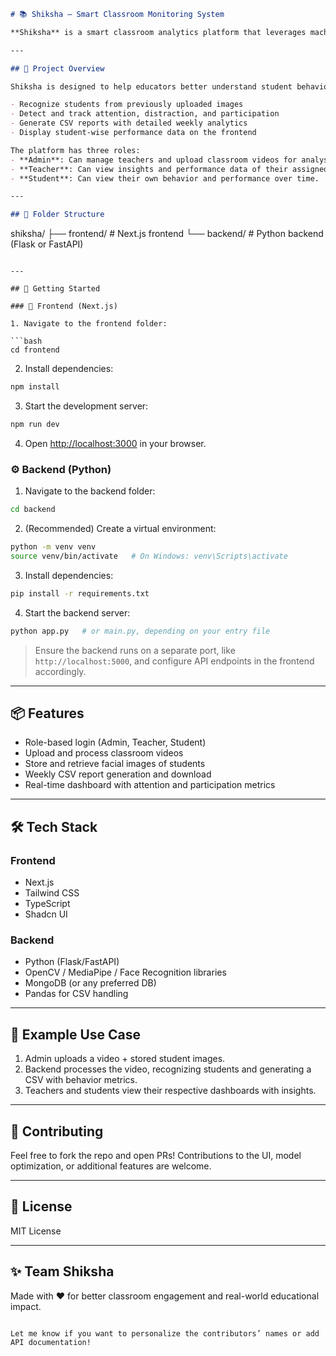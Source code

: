 ```md
# 📚 Shiksha – Smart Classroom Monitoring System

**Shiksha** is a smart classroom analytics platform that leverages machine learning to monitor student behavior, attention, and participation. It includes a modern frontend built with **Next.js** and a backend powered by **Python**, which processes classroom videos to extract insights on student engagement.

---

## 🧠 Project Overview

Shiksha is designed to help educators better understand student behavior in physical classrooms. Using machine learning, the system analyzes videos of classroom sessions to:

- Recognize students from previously uploaded images
- Detect and track attention, distraction, and participation
- Generate CSV reports with detailed weekly analytics
- Display student-wise performance data on the frontend

The platform has three roles:
- **Admin**: Can manage teachers and upload classroom videos for analysis.
- **Teacher**: Can view insights and performance data of their assigned students.
- **Student**: Can view their own behavior and performance over time.

---

## 📁 Folder Structure

```

shiksha/
├── frontend/     # Next.js frontend
└── backend/      # Python backend (Flask or FastAPI)

````

---

## 🚀 Getting Started

### 🔧 Frontend (Next.js)

1. Navigate to the frontend folder:

```bash
cd frontend
````

2. Install dependencies:

```bash
npm install
```

3. Start the development server:

```bash
npm run dev
```

4. Open [http://localhost:3000](http://localhost:3000) in your browser.

### ⚙️ Backend (Python)

1. Navigate to the backend folder:

```bash
cd backend
```

2. (Recommended) Create a virtual environment:

```bash
python -m venv venv
source venv/bin/activate   # On Windows: venv\Scripts\activate
```

3. Install dependencies:

```bash
pip install -r requirements.txt
```

4. Start the backend server:

```bash
python app.py   # or main.py, depending on your entry file
```

> Ensure the backend runs on a separate port, like `http://localhost:5000`, and configure API endpoints in the frontend accordingly.

---

## 📦 Features

* Role-based login (Admin, Teacher, Student)
* Upload and process classroom videos
* Store and retrieve facial images of students
* Weekly CSV report generation and download
* Real-time dashboard with attention and participation metrics

---

## 🛠 Tech Stack

### Frontend

* Next.js
* Tailwind CSS
* TypeScript
* Shadcn UI

### Backend

* Python (Flask/FastAPI)
* OpenCV / MediaPipe / Face Recognition libraries
* MongoDB (or any preferred DB)
* Pandas for CSV handling

---

## 📸 Example Use Case

1. Admin uploads a video + stored student images.
2. Backend processes the video, recognizing students and generating a CSV with behavior metrics.
3. Teachers and students view their respective dashboards with insights.

---

## 🤝 Contributing

Feel free to fork the repo and open PRs! Contributions to the UI, model optimization, or additional features are welcome.

---

## 📝 License

MIT License

---

## ✨ Team Shiksha

Made with ❤️ for better classroom engagement and real-world educational impact.

```

Let me know if you want to personalize the contributors’ names or add API documentation!
```
